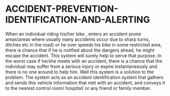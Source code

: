 # ACCIDENT-PREVENTION-IDENTIFICATION-AND-ALERTING
When an individual riding his/her bike , enters an accident
prone areas(areas where usually many accidents occur due to sharp turns,
ditches etc in the road) or he over speeds his bike in some restricted area, there
is chance that if he is notified about the dangers ahead, he might escape the
accident. This system will surely help to serve that purpose.
In the worst case if he/she meets with an accident, there is a
chance that the individual may suffer from a serious injury or expire
instantaneously and there is no one around to help him. Well this system is a
solution to the problem. The system acts as an accident identification system that
gathers and sends this vehicle information that met with an accident, and
conveys it to the nearest control room/ hospital/ or any friend or family
member.
